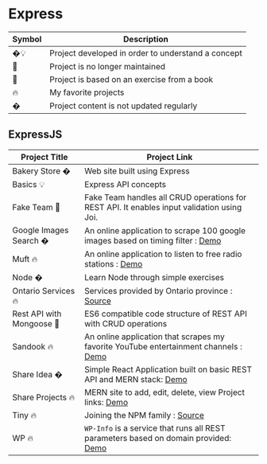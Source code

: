 # Express

| Symbol | Description                                        |
| ------ | -------------------------------------------------- |
| �💡    | Project developed in order to understand a concept |
| 📕     | Project is no longer maintained                    |
| 📝     | Project is based on an exercise from a book        |
| 🔥     | My favorite projects                               |
| �      | Project content is not updated regularly           |

## ExpressJS

| Project Title             | Project Link                                                                                                                    |
| ------------------------- | ------------------------------------------------------------------------------------------------------------------------------- |
| Bakery Store �            | Web site built using Express                                                                                                    |
| Basics 💡                 | Express API concepts                                                                                                            |
| Fake Team 📝              | Fake Team handles all CRUD operations for REST API. It enables input validation using Joi.                                      |
| Google Images Search �    | An online application to scrape 100 google images based on timing filter : [Demo](https://google-images-scraper.herokuapp.com/) |
| Muft 🔥                   | An online application to listen to free radio stations : [Demo](https://muft.herokuapp.com/)                                    |
| Node �                    | Learn Node through simple exercises                                                                                             |
| Ontario Services 🔥       | Services provided by Ontario province : [Source](https://ontario-services.herokuapp.com)                                        |
| Rest API with Mongoose 📝 | ES6 compatible code structure of REST API with CRUD operations                                                                  |
| Sandook 🔥                | An online application that scrapes my favorite YouTube entertainment channels : [Demo](https://sandook.herokuapp.com/)          |
| Share Idea �              | Simple React Application built on basic REST API and MERN stack: [Demo](https://go.aws/34QbTQl)                                 |
| Share Projects 🔥         | MERN site to add, edit, delete, view Project links: [Demo](https://share-projects.herokuapp.com/)                               |
| Tiny 🔥                   | Joining the NPM family : [Source](https://www.npmjs.com/package/@tpkahlon/tiny)                                                 |
| WP 🔥                     | `WP-Info` is a service that runs all REST parameters based on domain provided: [Demo](https://wp-info.herokuapp.com/)           |
